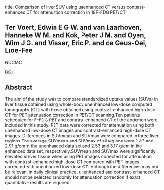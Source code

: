 title: Comparison of liver SUV using unenhanced CT versus contrast-enhanced CT for attenuation correction in 18F-FDG PET/CT

## Ter Voert, Edwin E G W. and van Laarhoven, Hanneke W M. and Kok, Peter J M. and Oyen, Wim J G. and Visser, Eric P. and de Geus-Oei, Lioe-Fee
NUCMC

<a href="https://doi.org/10.1097/MNM.0000000000000086">DOI</a>

## Abstract
The aim of the study was to compare standardized uptake values (SUVs) in liver tissue obtained using whole-body unenhanced low-dose computed tomography (CT) with those obtained using contrast-enhanced high-dose CT for PET attenuation correction in PET/CT scanning.Ten patients scheduled for F-FDG PET and contrast-enhanced CT of the abdomen were included in this study. PET data were corrected for attenuation using both unenhanced low-dose CT images and contrast-enhanced high-dose CT images. Differences in SUVmean and SUVmax were compared in three liver regions.The average SUVmean and SUVmax of all regions were 2.43 and 2.91 g/cm in the unenhanced data set and 2.53 and 3.17 g/cm in the enhanced data set, respectively.SUVmean and SUVmax were significantly elevated in liver tissue when using PET images corrected for attenuation with contrast-enhanced high-dose CT compared with PET images corrected with unenhanced low-dose CT. Although the differences may not be relevant in daily clinical practice, unenhanced and contrast-enhanced CT should not be selected randomly for attenuation correction if exact quantitative results are required.


